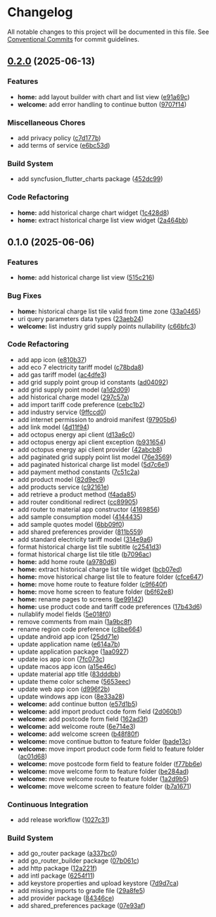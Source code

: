# Changelog

All notable changes to this project will be documented in this file. See [Conventional Commits](https://conventionalcommits.org) for commit guidelines.

## [0.2.0](https://github.com/tnc1997/agile-octopus-price-tracker/compare/v0.1.0...v0.2.0) (2025-06-13)

### Features

* **home:** add layout builder with chart and list view ([e91a69c](https://github.com/tnc1997/agile-octopus-price-tracker/commit/e91a69c6a62483bb2db1bd09e4118547b211f3d6))
* **welcome:** add error handling to continue button ([9707f14](https://github.com/tnc1997/agile-octopus-price-tracker/commit/9707f14ddc3d37e14d94d7e4c91b79b1795d4d05))

### Miscellaneous Chores

* add privacy policy ([c7d177b](https://github.com/tnc1997/agile-octopus-price-tracker/commit/c7d177bcc2a8cccab1e72cc3d23aebfd3be66db5))
* add terms of service ([e6bc53d](https://github.com/tnc1997/agile-octopus-price-tracker/commit/e6bc53de9b9cb3a248d1e958b1d8239f95cfc3b3))

### Build System

* add syncfusion_flutter_charts package ([452dc99](https://github.com/tnc1997/agile-octopus-price-tracker/commit/452dc992ed5e0598f880c6d90e401769452e8f32))

### Code Refactoring

* **home:** add historical charge chart widget ([1c428d8](https://github.com/tnc1997/agile-octopus-price-tracker/commit/1c428d8174a78a205c2456655662c811f54af7f4))
* **home:** extract historical charge list view widget ([2a464bb](https://github.com/tnc1997/agile-octopus-price-tracker/commit/2a464bbab0f8272dda90435bb46db37d6293effc))

## 0.1.0 (2025-06-06)

### Features

* **home:** add historical charge list view ([515c216](https://github.com/tnc1997/agile-octopus-price-tracker/commit/515c2168934f490b44accdde0451648f4066871d))

### Bug Fixes

* **home:** historical charge list tile valid from time zone ([33a0465](https://github.com/tnc1997/agile-octopus-price-tracker/commit/33a046535c7ba635e156144fb25f8bb56fd204ce))
* uri query parameters data types ([23aeb24](https://github.com/tnc1997/agile-octopus-price-tracker/commit/23aeb243d889ebd5b707f35666abc220a101d776))
* **welcome:** list industry grid supply points nullability ([c66bfc3](https://github.com/tnc1997/agile-octopus-price-tracker/commit/c66bfc3765b8670ca9d66dac95299a6e76e6f9b5))

### Code Refactoring

* add app icon ([e810b37](https://github.com/tnc1997/agile-octopus-price-tracker/commit/e810b372230cef0457a1c7e9e2b0f77b4b8c908b))
* add eco 7 electricity tariff model ([c78bda8](https://github.com/tnc1997/agile-octopus-price-tracker/commit/c78bda86cadfe08606e0694722992065c246fc2d))
* add gas tariff model ([ac4dfe3](https://github.com/tnc1997/agile-octopus-price-tracker/commit/ac4dfe35c5fa32772d47cfd6accbd887e0489b7c))
* add grid supply point group id constants ([ad04092](https://github.com/tnc1997/agile-octopus-price-tracker/commit/ad040922cebcbdde4c8923f86832855d0b9bedca))
* add grid supply point model ([a1d2d09](https://github.com/tnc1997/agile-octopus-price-tracker/commit/a1d2d09ee2e7b714aa44a7fadfa8547560c20f0b))
* add historical charge model ([297c57a](https://github.com/tnc1997/agile-octopus-price-tracker/commit/297c57a68c57c3ce1cc3a12e227824cbc7c59ab9))
* add import tariff code preference ([cebc1b2](https://github.com/tnc1997/agile-octopus-price-tracker/commit/cebc1b28df0e2addd0503aa8b156159589c4bb06))
* add industry service ([9ffccd0](https://github.com/tnc1997/agile-octopus-price-tracker/commit/9ffccd0c5a16fd1d8d2047bdad2ca40beb039a49))
* add internet permission to android manifest ([97905b6](https://github.com/tnc1997/agile-octopus-price-tracker/commit/97905b6d67a8f13fc66cd0455b57d4e741974504))
* add link model ([4d11f94](https://github.com/tnc1997/agile-octopus-price-tracker/commit/4d11f940d2f2a5545d024e1796c3d52ed4450ffa))
* add octopus energy api client ([d13a6c0](https://github.com/tnc1997/agile-octopus-price-tracker/commit/d13a6c061fc12a64770adebfdb1142ffeb0fb561))
* add octopus energy api client exception ([b931654](https://github.com/tnc1997/agile-octopus-price-tracker/commit/b931654759c3c28f4b8964da74d7c3372ac571dd))
* add octopus energy api client provider ([42abcb8](https://github.com/tnc1997/agile-octopus-price-tracker/commit/42abcb8ba37471607a863e2e8296e3caf5bb39ab))
* add paginated grid supply point list model ([76e3569](https://github.com/tnc1997/agile-octopus-price-tracker/commit/76e3569849c609e2fec85f624c59c13548b3ebe4))
* add paginated historical charge list model ([5d7c6e1](https://github.com/tnc1997/agile-octopus-price-tracker/commit/5d7c6e15c7e760f726cd1deec4d843127e1027b7))
* add payment method constants ([7c51c2a](https://github.com/tnc1997/agile-octopus-price-tracker/commit/7c51c2a866c9e2afb51a4c79dc3934efc0df7264))
* add product model ([82d9ec9](https://github.com/tnc1997/agile-octopus-price-tracker/commit/82d9ec973d639afc3540b21b8c2d09b9bab25bca))
* add products service ([c92161e](https://github.com/tnc1997/agile-octopus-price-tracker/commit/c92161e24de8d4df6dc12af90fb6dd87676f05e9))
* add retrieve a product method ([f4ada85](https://github.com/tnc1997/agile-octopus-price-tracker/commit/f4ada85879c98108e01eb4109ff08e2749e06c56))
* add router conditional redirect ([cc89905](https://github.com/tnc1997/agile-octopus-price-tracker/commit/cc89905b80580ce6f090adc49cb028d922bb5e32))
* add router to material app constructor ([4169856](https://github.com/tnc1997/agile-octopus-price-tracker/commit/41698561b8ca7d48f48f9cb393d13adcdc456bcc))
* add sample consumption model ([4144435](https://github.com/tnc1997/agile-octopus-price-tracker/commit/414443548a4f61410498f7ea220db9f955d34774))
* add sample quotes model ([6bb09f0](https://github.com/tnc1997/agile-octopus-price-tracker/commit/6bb09f04bda4bd41babcd062afc1b294aacc2098))
* add shared preferences provider ([811b559](https://github.com/tnc1997/agile-octopus-price-tracker/commit/811b559bea472e4fdf828740c9e19580164a2004))
* add standard electricity tariff model ([314e9a6](https://github.com/tnc1997/agile-octopus-price-tracker/commit/314e9a684c82c35bff869a426d394a08e9e1afd0))
* format historical charge list tile subtitle ([c2541d3](https://github.com/tnc1997/agile-octopus-price-tracker/commit/c2541d32709e09b2dc00bfee0adadfb9eb17e469))
* format historical charge list tile title ([b7096ac](https://github.com/tnc1997/agile-octopus-price-tracker/commit/b7096ac9e35db9ab85235d6cbce8bd86c0950a74))
* **home:** add home route ([a9780d6](https://github.com/tnc1997/agile-octopus-price-tracker/commit/a9780d6f6e15f86d17d83155370adfed13063f72))
* **home:** extract historical charge list tile widget ([bcb07ed](https://github.com/tnc1997/agile-octopus-price-tracker/commit/bcb07edc4751ca8afdf0622f201a167b78066518))
* **home:** move historical charge list tile to feature folder ([cfce647](https://github.com/tnc1997/agile-octopus-price-tracker/commit/cfce647e498c76d87b3d73a3a444eec3fd97ceb3))
* **home:** move home route to feature folder ([c9f640f](https://github.com/tnc1997/agile-octopus-price-tracker/commit/c9f640ff3731f04ceffada7a4b420e8d32f1dccd))
* **home:** move home screen to feature folder ([b6f62e8](https://github.com/tnc1997/agile-octopus-price-tracker/commit/b6f62e8d735c27ecd0755158f9c02788cf5a0c76))
* **home:** rename pages to screens ([be99142](https://github.com/tnc1997/agile-octopus-price-tracker/commit/be99142947ca4c062c0513c8a18a651090af653c))
* **home:** use product code and tariff code preferences ([17b43d6](https://github.com/tnc1997/agile-octopus-price-tracker/commit/17b43d68794138bd776ccf406740cf2a2ee95154))
* nullablify model fields ([5e018f0](https://github.com/tnc1997/agile-octopus-price-tracker/commit/5e018f020fdde25607de8a769ce66de8e5a7bd34))
* remove comments from main ([1a9bc8f](https://github.com/tnc1997/agile-octopus-price-tracker/commit/1a9bc8f11a8a3a195711c2200dd12ce63bf3de37))
* rename region code preference ([c8be664](https://github.com/tnc1997/agile-octopus-price-tracker/commit/c8be664fbbb6239f90f3499ae6b995af704d76e7))
* update android app icon ([25dd71e](https://github.com/tnc1997/agile-octopus-price-tracker/commit/25dd71ead1253fc4da4695dc307b6b6f0358b426))
* update application name ([e614a7b](https://github.com/tnc1997/agile-octopus-price-tracker/commit/e614a7b41a8ea61c256f2de3da262eeb915c1c15))
* update application package ([1aa0927](https://github.com/tnc1997/agile-octopus-price-tracker/commit/1aa0927801e5fcf9cc2cd81b02f64e62877cc139))
* update ios app icon ([7fc073c](https://github.com/tnc1997/agile-octopus-price-tracker/commit/7fc073c90b5d807dbc6750c1f7946edf11896386))
* update macos app icon ([a15e46c](https://github.com/tnc1997/agile-octopus-price-tracker/commit/a15e46c57d850fc87dc4c5ee13f2329c2e8e66c3))
* update material app title ([83dddbb](https://github.com/tnc1997/agile-octopus-price-tracker/commit/83dddbbe43564b41bb66ae251fa39837b8003b91))
* update theme color scheme ([5653eec](https://github.com/tnc1997/agile-octopus-price-tracker/commit/5653eec79b4524b75cf1eec3a7322903daf34464))
* update web app icon ([d996f2b](https://github.com/tnc1997/agile-octopus-price-tracker/commit/d996f2b02516e7ec4ed28cc1d21f785691b3d06c))
* update windows app icon ([8e33a28](https://github.com/tnc1997/agile-octopus-price-tracker/commit/8e33a28c7d1ebd02b738471e890372b539914400))
* **welcome:** add continue button ([e57d1b5](https://github.com/tnc1997/agile-octopus-price-tracker/commit/e57d1b566510896d8a590d760bcb1e058e6c365d))
* **welcome:** add import product code form field ([2d060b1](https://github.com/tnc1997/agile-octopus-price-tracker/commit/2d060b1a3c0d2a3a127092990de02aa8589cbc3d))
* **welcome:** add postcode form field ([162ad3f](https://github.com/tnc1997/agile-octopus-price-tracker/commit/162ad3f51b60af9cd13ec2dbd69323e6a5931ed8))
* **welcome:** add welcome route ([6e714e3](https://github.com/tnc1997/agile-octopus-price-tracker/commit/6e714e3f683483bed436b853981652ffede0d5b2))
* **welcome:** add welcome screen ([b48f80f](https://github.com/tnc1997/agile-octopus-price-tracker/commit/b48f80f747bac5ca3b43f34ef09bc44d2a6f0fde))
* **welcome:** move continue button to feature folder ([bade13c](https://github.com/tnc1997/agile-octopus-price-tracker/commit/bade13c4cfd9ed2ed4aef0d48f167af5a36f6905))
* **welcome:** move import product code form field to feature folder ([ac01d68](https://github.com/tnc1997/agile-octopus-price-tracker/commit/ac01d6886150aa0ef9fdfb76cfc5d3f403312c84))
* **welcome:** move postcode form field to feature folder ([f77bb6e](https://github.com/tnc1997/agile-octopus-price-tracker/commit/f77bb6e2fda1024330bc6d2d2ad93241258cef9d))
* **welcome:** move welcome form to feature folder ([be284ad](https://github.com/tnc1997/agile-octopus-price-tracker/commit/be284ad2cab13acd153a15c6f4ab4f795d669004))
* **welcome:** move welcome route to feature folder ([1a2d9b5](https://github.com/tnc1997/agile-octopus-price-tracker/commit/1a2d9b57974cf8dae94597874b585c1ced92b0be))
* **welcome:** move welcome screen to feature folder ([b7a1671](https://github.com/tnc1997/agile-octopus-price-tracker/commit/b7a16719e8ccd853fa950cd7b82977b583a91aec))

### Continuous Integration

* add release workflow ([1027c31](https://github.com/tnc1997/agile-octopus-price-tracker/commit/1027c31be2e8f5f18ed8395adf9ad1a32ec4a63a))

### Build System

* add go_router package ([a337bc0](https://github.com/tnc1997/agile-octopus-price-tracker/commit/a337bc0c69e78d41b9fdf06a2c9723aece012d8b))
* add go_router_builder package ([07b061c](https://github.com/tnc1997/agile-octopus-price-tracker/commit/07b061cb6a829e8f64c2209728d307a163ababe1))
* add http package ([12a221f](https://github.com/tnc1997/agile-octopus-price-tracker/commit/12a221f8db427fd35b4b7d2e04214157b0feb3de))
* add intl package ([6254f11](https://github.com/tnc1997/agile-octopus-price-tracker/commit/6254f1197f48c99d8bc9898c22de53f37263f810))
* add keystore properties and upload keystore ([7d9d7ca](https://github.com/tnc1997/agile-octopus-price-tracker/commit/7d9d7ca986d3c4747a6cc50f167a224055a45c11))
* add missing imports to gradle file ([29a8fe5](https://github.com/tnc1997/agile-octopus-price-tracker/commit/29a8fe527707fc2477f1ec61cb742db20b56a45c))
* add provider package ([84346ce](https://github.com/tnc1997/agile-octopus-price-tracker/commit/84346ce7edaab2eeefe2db45c1abe54c7a92887a))
* add shared_preferences package ([07e93af](https://github.com/tnc1997/agile-octopus-price-tracker/commit/07e93afd2f79d458b3927fae8eddb565da399bf9))
